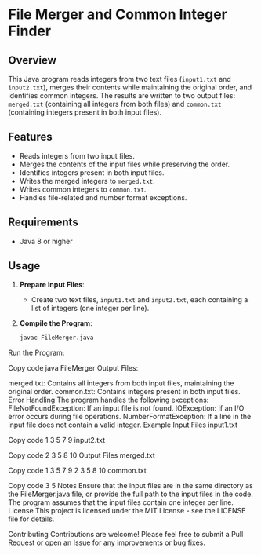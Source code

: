 # File Merger and Common Integer Finder

## Overview

This Java program reads integers from two text files (`input1.txt` and `input2.txt`), merges their contents while maintaining the original order, and identifies common integers. The results are written to two output files: `merged.txt` (containing all integers from both files) and `common.txt` (containing integers present in both input files).

## Features

- Reads integers from two input files.
- Merges the contents of the input files while preserving the order.
- Identifies integers present in both input files.
- Writes the merged integers to `merged.txt`.
- Writes common integers to `common.txt`.
- Handles file-related and number format exceptions.

## Requirements

- Java 8 or higher

## Usage

1. **Prepare Input Files**:
   - Create two text files, `input1.txt` and `input2.txt`, each containing a list of integers (one integer per line).

2. **Compile the Program**:
   ```sh
   javac FileMerger.java
Run the Program:


Copy code
java FileMerger
Output Files:

merged.txt: Contains all integers from both input files, maintaining the original order.
common.txt: Contains integers present in both input files.
Error Handling
The program handles the following exceptions:
FileNotFoundException: If an input file is not found.
IOException: If an I/O error occurs during file operations.
NumberFormatException: If a line in the input file does not contain a valid integer.
Example
Input Files
input1.txt

Copy code
1
3
5
7
9
input2.txt

Copy code
2
3
5
8
10
Output Files
merged.txt

Copy code
1
3
5
7
9
2
3
5
8
10
common.txt

Copy code
3
5
Notes
Ensure that the input files are in the same directory as the FileMerger.java file, or provide the full path to the input files in the code.
The program assumes that the input files contain one integer per line.
License
This project is licensed under the MIT License - see the LICENSE file for details.

Contributing
Contributions are welcome! Please feel free to submit a Pull Request or open an Issue for any improvements or bug fixes.

